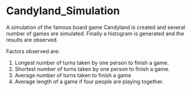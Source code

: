 # Candyland_Simulation
A simulation of the famous board game Candyland is created and several number of games are simulated. Finally a histogram is generated and the results are observed.

Factors observed are:
1. Longest number of turns taken by one person to finish a game.
2. Shortest number of turns taken by one person to finish a game.
3. Average number of turns taken to finish a game
4. Average length of a game if four people are playing together.
